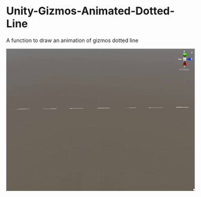 # Unity-Gizmos-Animated-Dotted-Line
A function to draw an animation of gizmos dotted line

![image](3ad76ebabc5f4212496a224b65f942d5.gif)

